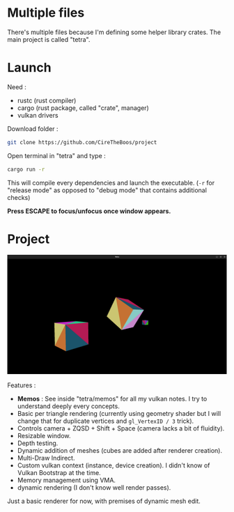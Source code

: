 # Multiple files

There's multiple files because I'm defining some helper library crates. The main project is called "tetra".

# Launch

Need :
- rustc (rust compiler)
- cargo (rust package, called "crate", manager)
- vulkan drivers

Download folder :

```bash
git clone https://github.com/CireTheBoos/project
```

Open terminal in "tetra" and type :

```bash
cargo run -r
```

This will compile every dependencies and launch the executable.
(`-r` for "release mode" as opposed to "debug mode" that contains additional checks)

**Press ESCAPE to focus/unfocus once window appears.**

# Project

![tetra_screenshot](./tetra_screenshot.png)

Features :
- **Memos** : See inside "tetra/memos" for all my vulkan notes. I try to understand deeply every concepts.
- Basic per triangle rendering (currently using geometry shader but I will change that for duplicate vertices and `gl_VertexID / 3` trick).
- Controls camera + ZQSD + Shift + Space (camera lacks a bit of fluidity).
- Resizable window.
- Depth testing.
- Dynamic addition of meshes (cubes are added after renderer creation).
- Multi-Draw Indirect.
- Custom vulkan context (instance, device creation). I didn't know of Vulkan Bootstrap at the time.
- Memory management using VMA.
- dynamic rendering (I don't know well render passes).

Just a basic renderer for now, with premises of dynamic mesh edit.
